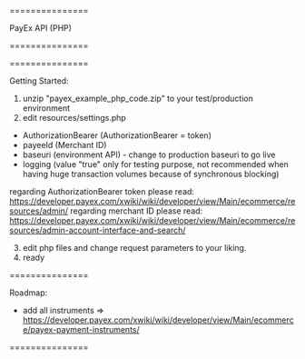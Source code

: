 ===============

PayEx API (PHP)

===============

===============

Getting Started:
1. unzip "payex_example_php_code.zip" to your test/production environment
2. edit resources/settings.php
 - AuthorizationBearer (AuthorizationBearer = token)
 - payeeId (Merchant ID)
 - baseuri (environment API) - change to production baseuri to go live
 - logging (value "true" only for testing purpose, not recommended when having huge transaction volumes because of synchronous blocking)

regarding AuthorizationBearer token please read: https://developer.payex.com/xwiki/wiki/developer/view/Main/ecommerce/resources/admin/
regarding merchant ID please read: https://developer.payex.com/xwiki/wiki/developer/view/Main/ecommerce/resources/admin-account-interface-and-search/

3. edit php files and change request parameters to your liking.
4. ready

===============

Roadmap:
* add all instruments => https://developer.payex.com/xwiki/wiki/developer/view/Main/ecommerce/payex-payment-instruments/

===============